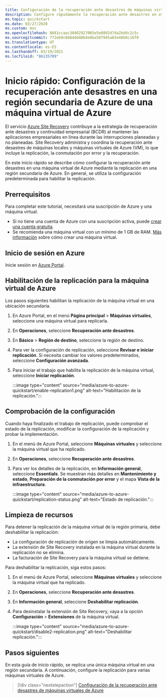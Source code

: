 ```yaml
---
title: Configuración de la recuperación ante desastres de máquinas virtuales de Azure en una región secundaria con Azure Site Recovery
description: Configure rápidamente la recuperación ante desastres en otra región de Azure para una máquina virtual de Azure mediante el servicio de Azure Site Recovery.
ms.topic: quickstart
ms.date: 03/27/2020
ms.custom: mvc
ms.openlocfilehash: 8681ccaac30402927005e5e8802d7da2bddc2c5c
ms.sourcegitcommit: 772eb9c6684dd4864e0ba507945a83e48b8c16f0
ms.translationtype: HT
ms.contentlocale: es-ES
ms.lasthandoff: 03/19/2021
ms.locfileid: "86135709"
---
```

# <a name="quickstart-set-up-disaster-recovery-to-a-secondary-azure-region-for-an-azure-vm"></a>Inicio rápido: Configuración de la recuperación ante desastres en una región secundaria de Azure de una máquina virtual de Azure

El servicio [Azure Site Recovery](site-recovery-overview.md) contribuye a la estrategia de recuperación ante desastres y continuidad empresarial (BCDR) al mantener las aplicaciones empresariales en línea durante las interrupciones planeadas y no planeadas. Site Recovery administra y coordina la recuperación ante desastres de máquinas locales y máquinas virtuales de Azure (VM), lo que incluye la replicación, la conmutación por error y la recuperación.

En este inicio rápido se describe cómo configurar la recuperación ante desastres en una máquina virtual de Azure mediante la replicación en una región secundaria de Azure. En general, se utiliza la configuración predeterminada para habilitar la replicación.

## <a name="prerequisites"></a>Prerrequisitos

Para completar este tutorial, necesitará una suscripción de Azure y una máquina virtual.

- Si no tiene una cuenta de Azure con una suscripción activa, puede [crear una cuenta gratuita](https://azure.microsoft.com/free/?WT.mc_id=A261C142F).
- Se recomienda una máquina virtual con un mínimo de 1 GB de RAM. [Más información](../virtual-machines/windows/quick-create-portal.md) sobre cómo crear una máquina virtual.

## <a name="sign-in-to-azure"></a>Inicio de sesión en Azure

Inicie sesión en [Azure Portal](https://portal.azure.com).

## <a name="enable-replication-for-the-azure-vm"></a>Habilitación de la replicación para la máquina virtual de Azure

Los pasos siguientes habilitan la replicación de la máquina virtual en una ubicación secundaria.

1. En Azure Portal, en el menú **Página principal** > **Máquinas virtuales**, seleccione una máquina virtual para replicarla.
1. En **Operaciones**, seleccione **Recuperación ante desastres**.
1. En **Básico** > **Región de destino**, seleccione la región de destino.
1. Para ver la configuración de replicación, seleccione **Revisar e iniciar replicación**. Si necesita cambiar los valores predeterminados, seleccione **Configuración avanzada**.
1. Para iniciar el trabajo que habilita la replicación de la máquina virtual, seleccione **Iniciar replicación**.

   :::image type="content" source="media/azure-to-azure-quickstart/enable-replication1.png" alt-text="Habilitación de la replicación.":::

## <a name="verify-settings"></a>Comprobación de la configuración

Cuando haya finalizado el trabajo de replicación, puede comprobar el estado de la replicación, modificar la configuración de la replicación y probar la implementación.

1. En el menú de Azure Portal, seleccione **Máquinas virtuales** y seleccione la máquina virtual que ha replicado.
1. En **Operaciones**, seleccione **Recuperación ante desastres**.
1. Para ver los detalles de la replicación, en **Información general**, seleccione **Essentials**. Se muestran más detalles en **Mantenimiento y estado**, **Preparación de la conmutación por error** y el mapa **Vista de la infraestructura**.

   :::image type="content" source="media/azure-to-azure-quickstart/replication-status.png" alt-text="Estado de replicación.":::

## <a name="clean-up-resources"></a>Limpieza de recursos

Para detener la replicación de la máquina virtual de la región primaria, debe deshabilitar la replicación:

- La configuración de replicación de origen se limpia automáticamente.
- La extensión de Site Recovery instalada en la máquina virtual durante la replicación no se elimina.
- La facturación de Site Recovery para la máquina virtual se detiene.

Para deshabilitar la replicación, siga estos pasos:

1. En el menú de Azure Portal, seleccione **Máquinas virtuales** y seleccione la máquina virtual que ha replicado.
1. En **Operaciones**, seleccione **Recuperación ante desastres**.
1. En **Información general**, seleccione **Deshabilitar replicación**.
1. Para desinstalar la extensión de Site Recovery, vaya a la opción **Configuración** > **Extensiones** de la máquina virtual.

   :::image type="content" source="media/azure-to-azure-quickstart/disable2-replication.png" alt-text="Deshabilitar replicación.":::

## <a name="next-steps"></a>Pasos siguientes

En esta guía de inicio rápido, se replica una única máquina virtual en una región secundaria. A continuación, configure la replicación para varias máquinas virtuales de Azure.

> [!div class="nextstepaction"]
> [Configuración de la recuperación ante desastres de máquinas virtuales de Azure](azure-to-azure-tutorial-enable-replication.md)
